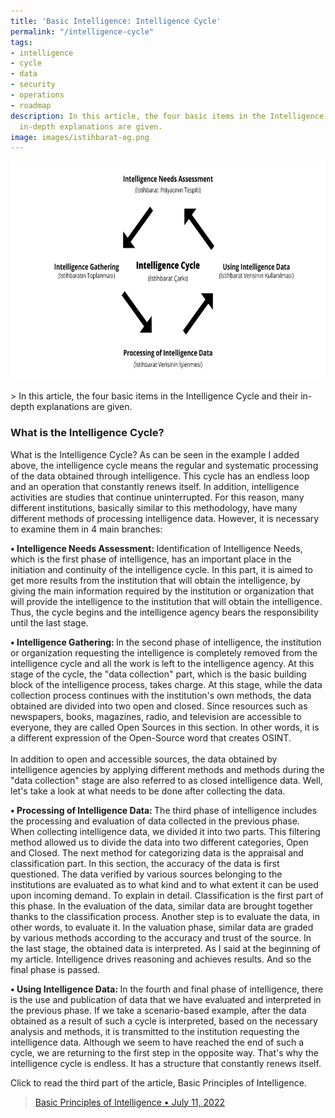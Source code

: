 ```yaml
---
title: 'Basic Intelligence: Intelligence Cycle'
permalink: "/intelligence-cycle"
tags:
- intelligence
- cycle
- data
- security
- operations
- roadmap
description: In this article, the four basic items in the Intelligence Cycle and their
  in-depth explanations are given.
image: images/istihbarat-og.png
---
```


<p align="center">
	<img src="/images/intelligence_cycle.png" height="350" width="700">
</p>
> In this article, the four basic items in the Intelligence Cycle and their in-depth explanations are given. 


### What is the Intelligence Cycle?<br>
What is the Intelligence Cycle? As can be seen in the example I added above, the intelligence cycle means the regular and systematic processing of the data obtained through intelligence. This cycle has an endless loop and an operation that constantly renews itself. In addition, intelligence activities are studies that continue uninterrupted. For this reason, many different institutions, basically similar to this methodology, have many different methods of processing intelligence data. However, it is necessary to examine them in 4 main branches:<br>

<b> • Intelligence Needs Assessment: </b> Identification of Intelligence Needs, which is the first phase of intelligence, has an important place in the initiation and continuity of the intelligence cycle. In this part, it is aimed to get more results from the institution that will obtain the intelligence, by giving the main information required by the institution or organization that will provide the intelligence to the institution that will obtain the intelligence. Thus, the cycle begins and the intelligence agency bears the responsibility until the last stage.<br>

<b> • Intelligence Gathering: </b> In the second phase of intelligence, the institution or organization requesting the intelligence is completely removed from the intelligence cycle and all the work is left to the intelligence agency. At this stage of the cycle, the "data collection" part, which is the basic building block of the intelligence process, takes charge. At this stage, while the data collection process continues with the institution's own methods, the data obtained are divided into two open and closed. Since resources such as newspapers, books, magazines, radio, and television are accessible to everyone, they are called Open Sources in this section. In other words, it is a different expression of the Open-Source word that creates OSINT.<br><br>
In addition to open and accessible sources, the data obtained by intelligence agencies by applying different methods and methods during the "data collection" stage are also referred to as closed intelligence data. Well, let's take a look at what needs to be done after collecting the data.<br>

<b> • Processing of Intelligence Data: </b> The third phase of intelligence includes the processing and evaluation of data collected in the previous phase. When collecting intelligence data, we divided it into two parts. This filtering method allowed us to divide the data into two different categories, Open and Closed. The next method for categorizing data is the appraisal and classification part. In this section, the accuracy of the data is first questioned. The data verified by various sources belonging to the institutions are evaluated as to what kind and to what extent it can be used upon incoming demand. To explain in detail. Classification is the first part of this phase. In the evaluation of the data, similar data are brought together thanks to the classification process. Another step is to evaluate the data, in other words, to evaluate it. In the valuation phase, similar data are graded by various methods according to the accuracy and trust of the source. In the last stage, the obtained data is interpreted. As I said at the beginning of my article. Intelligence drives reasoning and achieves results. And so the final phase is passed.

<b> • Using Intelligence Data: </b>In the fourth and final phase of intelligence, there is the use and publication of data that we have evaluated and interpreted in the previous phase. If we take a scenario-based example, after the data obtained as a result of such a cycle is interpreted, based on the necessary analysis and methods, it is transmitted to the institution requesting the intelligence data. Although we seem to have reached the end of such a cycle, we are returning to the first step in the opposite way. That's why the intelligence cycle is endless. It has a structure that constantly renews itself.
<br>

Click to read the third part of the article, Basic Principles of Intelligence.
> [Basic Principles of Intelligence • July 11, 2022](/basic-principles-of-intelligence)
